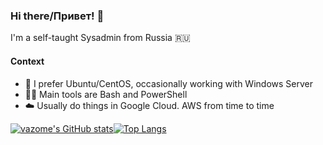 ### Hi there/Привет! 👋

I'm a self-taught Sysadmin from Russia :ru:

#### Context
- :dvd: I prefer Ubuntu/CentOS, occasionally working with Windows Server
- :man_technologist: Main tools are Bash and PowerShell
- :cloud: Usually do things in Google Cloud. AWS from time to time

[![vazome's GitHub stats](https://github-readme-stats.vercel.app/api?username=vazome&show_icons=true&theme=github_dark)](https://github.com/anuraghazra/github-readme-stats)[![Top Langs](https://github-readme-stats.vercel.app/api/top-langs/?username=vazome&show_icons=true&theme=github_dark)](https://github.com/anuraghazra/github-readme-stats)
